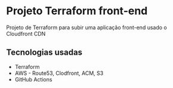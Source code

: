 

# Projeto Terraform front-end

Projeto de Terraform para subir uma aplicação front-end usado o Cloudfront CDN



## Tecnologias usadas

- Terraform
- AWS - Route53, Clodfront, ACM, S3
- GitHub Actions

